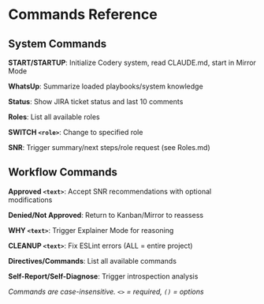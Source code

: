 # Commands Reference

## System Commands

**START/STARTUP**: Initialize Codery system, read CLAUDE.md, start in Mirror Mode

**WhatsUp**: Summarize loaded playbooks/system knowledge

**Status**: Show JIRA ticket status and last 10 comments

**Roles**: List all available roles

**SWITCH `<role>`**: Change to specified role

**SNR**: Trigger summary/next steps/role request (see Roles.md)

## Workflow Commands

**Approved `<text>`**: Accept SNR recommendations with optional modifications

**Denied/Not Approved**: Return to Kanban/Mirror to reassess

**WHY `<text>`**: Trigger Explainer Mode for reasoning

**CLEANUP `<text>`**: Fix ESLint errors (ALL = entire project)

**Directives/Commands**: List all available commands

**Self-Report/Self-Diagnose**: Trigger introspection analysis

_Commands are case-insensitive. `<>` = required, `()` = options_